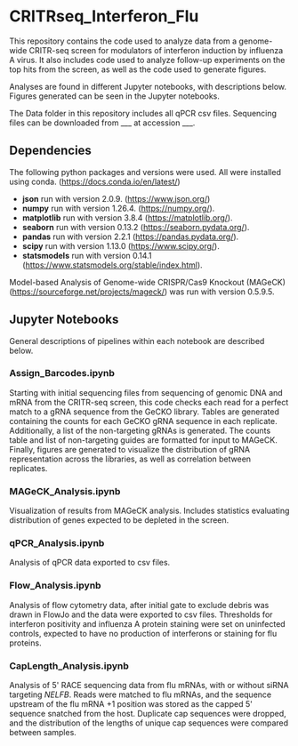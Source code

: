 # CRITRseq_Interferon_Flu

This repository contains the code used to analyze data from a genome-wide CRITR-seq screen for modulators of interferon induction by influenza A virus. It also includes code used to analyze follow-up experiments on the top hits from the screen, as well as the code used to generate figures.

Analyses are found in different Jupyter notebooks, with descriptions below. Figures generated can be seen in the Jupyter notebooks.

The Data folder in this repository includes all qPCR csv files. Sequencing files can be downloaded from ___ at accession ___.

## Dependencies

The following python packages and versions were used. All were installed using conda. (https://docs.conda.io/en/latest/)
- <b>json</b> run with version 2.0.9. (https://www.json.org/)
- <b>numpy</b> run with version 1.26.4. (https://numpy.org/).
- <b>matplotlib</b> run with version 3.8.4 (https://matplotlib.org/).
- <b>seaborn</b> run with version 0.13.2 (https://seaborn.pydata.org/).
- <b>pandas</b> run with version 2.2.1 (https://pandas.pydata.org/).
- <b>scipy</b> run with version 1.13.0 (https://www.scipy.org/).
- <b>statsmodels</b> run with version 0.14.1 (https://www.statsmodels.org/stable/index.html).

Model-based Analysis of Genome-wide CRISPR/Cas9 Knockout (MAGeCK) (https://sourceforge.net/projects/mageck/) was run with version 0.5.9.5.

## Jupyter Notebooks

General descriptions of pipelines within each notebook are described below.

### Assign_Barcodes.ipynb

Starting with initial sequencing files from sequencing of genomic DNA and mRNA from the CRITR-seq screen, this code checks each read for a perfect match to a gRNA sequence from the GeCKO library. Tables are generated containing the counts for each GeCKO gRNA sequence in each replicate. Additionally, a list of the non-targeting gRNAs is generated. The counts table and list of non-targeting guides are formatted for input to MAGeCK. Finally, figures are generated to visualize the distribution of gRNA representation across the libraries, as well as correlation between replicates. 

### MAGeCK_Analysis.ipynb

Visualization of results from MAGeCK analysis. Includes statistics evaluating distribution of genes expected to be depleted in the screen.

### qPCR_Analysis.ipynb

Analysis of qPCR data exported to csv files.

### Flow_Analysis.ipynb

Analysis of flow cytometry data, after initial gate to exclude debris was drawn in FlowJo and the data were exported to csv files. Thresholds for interferon positivity and influenza A protein staining were set on uninfected controls, expected to have no production of interferons or staining for flu proteins.

### CapLength_Analysis.ipynb

Analysis of 5' RACE sequencing data from flu mRNAs, with or without siRNA targeting *NELFB*. Reads were matched to flu mRNAs, and the sequence upstream of the flu mRNA +1 position was stored as the capped 5' sequence snatched from the host. Duplicate cap sequences were dropped, and the distribution of the lengths of unique cap sequences were compared between samples.
